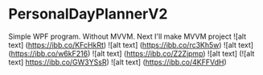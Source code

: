 # PersonalDayPlannerV2
Simple WPF program. Without MVVM. Next I'll make MVVM project
![alt text] (https://ibb.co/KFcHkRt)
![alt text] (https://ibb.co/rc3Kh5w)
![alt text] (https://ibb.co/w6kF216)
![alt text] (https://ibb.co/Z2Zjpmp)
![alt text] (![alt text] https://ibb.co/GW3YSsR)
![alt text] (https://ibb.co/4KFFVdH)
